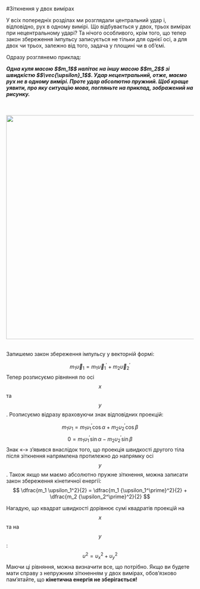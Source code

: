 #Зіткнення у двох вимірах

У всіх попередніх розділах ми розглядали центральний удар і, відповідно, рух в одному вимірі. Що відбувається у двох, трьох вимірах при нецентральному ударі? Та нічого особливого, крім того, що тепер закон збереження імпульсу записується не тільки для однієї осі, а для двох чи трьох, залежно від того, задача у площині чи в об’ємі.

<p>Одразу розглянемо приклад:</p>

<p><i><b>Одна куля масою $$m_1$$ налітає на іншу масою $$m_2$$ зі швидкістю $$\vec{\upsilon}_1$$. Удар нецентральний, отже, маємо рух не в одному вимірі. Проте удар абсолютно пружний. Щоб краще уявити, про яку ситуацію мова, погляньте на приклад, зображений на рисунку.</b></i></p>
<br>
<br>
<img class="image" width="600"  src="https://rawgit.com/chudaol/ed-era-book-physics/master/images/chapter_7/37.png">
<br>
<br>
<p>Запишемо закон збереження імпульсу у векторній формі:</p>

$$
m_1 \vec{\upsilon}_1 = m_1 \vec{\upsilon}_1^\prime + m_2 \vec{\upsilon}_2^\prime
$$
Тепер розписуємо рівняння по осі $$x$$ та $$y$$. Розписуємо відразу враховуючи знак відповідних проекцій:

$$
m_1 \upsilon_1 = m_1 \upsilon_1^\prime \cos \alpha + m_2 \upsilon_2^\prime \cos \beta
$$$$
0 = m_1 \upsilon_1^\prime \sin \alpha - m_2 \upsilon_2^\prime \sin \beta
$$
Знак «-» з’явився внаслідок того, що проекція швидкості другого тіла після зіткнення напрямлена протилежно до напрямку осі $$y$$. Також якщо ми маємо абсолютно пружне зіткнення, можна записати закон збереження кінетичної енергії:
$$
\dfrac{m_1 \upsilon_1^2}{2} = \dfrac{m_1 {\upsilon_1^\prime}^2}{2} + \dfrac{m_2 {\upsilon_2^\prime}^2}{2}
$$

Нагадую, що квадрат швидкості дорівнює сумі квадратів проекцій на $$x$$ та на $$y$$:
$$
\upsilon^2 = \upsilon_x^2 + \upsilon_y^2
$$
Маючи ці рівняння, можна визначити все, що потрібно. Якщо ви будете мати справу з непружним зіткненням у двох вимірах, обов’язково пам’ятайте, що <span class="p1"><b>кінетична енергія не зберігається!</b></span>